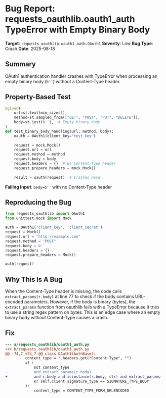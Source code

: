 # Bug Report: requests_oauthlib.oauth1_auth TypeError with Empty Binary Body

**Target**: `requests_oauthlib.oauth1_auth.OAuth1`
**Severity**: Low
**Bug Type**: Crash
**Date**: 2025-08-18

## Summary

OAuth1 authentication handler crashes with TypeError when processing an empty binary body (`b''`) without a Content-Type header.

## Property-Based Test

```python
@given(
    url=st.text(min_size=1),
    method=st.sampled_from(["GET", "POST", "PUT", "DELETE"]),
    body=st.just(b''),  # Empty binary body
)
def test_binary_body_handling(url, method, body):
    oauth = OAuth1(client_key="test_key")
    
    request = mock.Mock()
    request.url = url
    request.method = method
    request.body = body
    request.headers = {}  # No Content-Type header
    request.prepare_headers = mock.Mock()
    
    result = oauth(request)  # Crashes here
```

**Failing input**: `body=b''` with no Content-Type header

## Reproducing the Bug

```python
from requests_oauthlib import OAuth1
from unittest.mock import Mock

auth = OAuth1('client_key', 'client_secret')
request = Mock()
request.url = "http://example.com"
request.method = "POST"
request.body = b''
request.headers = {}
request.prepare_headers = Mock()

auth(request)
```

## Why This Is A Bug

When the Content-Type header is missing, the code calls `extract_params(r.body)` at line 77 to check if the body contains URL-encoded parameters. However, if the body is binary (bytes), the `extract_params` function from oauthlib fails with a TypeError because it tries to use a string regex pattern on bytes. This is an edge case where an empty binary body without Content-Type causes a crash.

## Fix

```diff
--- a/requests_oauthlib/oauth1_auth.py
+++ b/requests_oauthlib/oauth1_auth.py
@@ -74,7 +74,7 @@ class OAuth1(AuthBase):
         content_type = r.headers.get("Content-Type", "")
         if (
             not content_type
-            and extract_params(r.body)
+            and r.body and isinstance(r.body, str) and extract_params(r.body)
             or self.client.signature_type == SIGNATURE_TYPE_BODY
         ):
             content_type = CONTENT_TYPE_FORM_URLENCODED
```